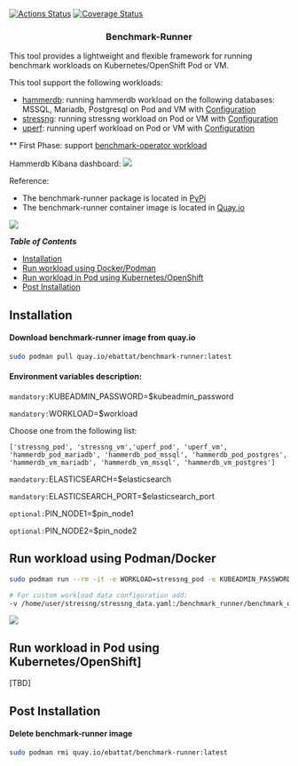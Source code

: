 
[![Actions Status](https://github.com/redhat-performance/cloud-governance/workflows/CI/badge.svg)](https://github.com/redhat-performance/cloud-governance/actions)
[![Coverage Status](https://coveralls.io/repos/github/redhat-performance/cloud-governance/badge.svg?branch=master)](https://coveralls.io/github/redhat-performance/cloud-governance?branch=master)

<h3 align="center">Benchmark-Runner </h3>

This tool provides a lightweight and flexible framework for running benchmark workloads 
on Kubernetes/OpenShift Pod or VM.

This tool support the following workloads:

* [hammerdb](https://hammerdb.com/): running hammerdb workload on the following databases: MSSQL, Mariadb, Postgresql on Pod and VM with [Configuration](benchmark_runner/benchmark_operator/templates/hammerdb)
* [stressng](https://wiki.ubuntu.com/Kernel/Reference/stress-ng): running stressng workload on Pod or VM with [Configuration](benchmark_runner/benchmark_operator/templates/stressng)
* [uperf](http://uperf.org/): running uperf workload on Pod or VM with [Configuration](benchmark_runner/benchmark_operator/templates/uperf)

** First Phase: support [benchmark-operator workload](https://github.com/cloud-bulldozer/benchmark-operator)

Hammerdb Kibana dashboard:
![](media/kiban.png)

Reference:
* The benchmark-runner package is located in [PyPi](https://pypi.org/project/benchmark-runner)
* The benchmark-runner container image is located in [Quay.io](https://quay.io/repository/ebattat/benchmark-runner)

![](media/docker1.png)

_**Table of Contents**_

<!-- TOC -->
- [Installation](#installation)
- [Run workload using Docker/Podman](#run-policy-using-docker-podman)
- [Run workload in Pod using Kubernetes/OpenShift](#run-policy-using-pod)
- [Post Installation](#post-installation)

<!-- /TOC -->

## Installation

#### Download benchmark-runner image from quay.io
```sh
sudo podman pull quay.io/ebattat/benchmark-runner:latest
```

#### Environment variables description:

`mandatory:`KUBEADMIN_PASSWORD=$kubeadmin_password

`mandatory:`WORKLOAD=$workload

Choose one from the following list:

`['stressng_pod', 'stressng_vm','uperf_pod', 'uperf_vm', 'hammerdb_pod_mariadb', 'hammerdb_pod_mssql', 'hammerdb_pod_postgres', 'hammerdb_vm_mariadb', 'hammerdb_vm_mssql', 'hammerdb_vm_postgres']`

`mandatory:`ELASTICSEARCH=$elasticsearch

`mandatory:`ELASTICSEARCH_PORT=$elasticsearch_port

`optional:`PIN_NODE1=$pin_node1

`optional:`PIN_NODE2=$pin_node2

## Run workload using Podman/Docker 
```sh
sudo podman run --rm -it -e WORKLOAD=stressng_pod -e KUBEADMIN_PASSWORD=$kubeadmin_password -e ELASTICSEARCH=$elasticsearch -e ELASTICSEARCH_PORT=$elasticsearch_port -e PIN_NODE1=$pin_node1 -v /root/.kube/config:/root/.kube/config -e log_level=INFO --privileged quay.io/ebattat/benchmark-runner:latest

# For custom workload data configuration add:
-v /home/user/stressng/stressng_data.yaml:/benchmark_runner/benchmark_operator/template/stressng/stressng_data.yaml
```
![](media/demo1.gif)
## Run workload in Pod using Kubernetes/OpenShift]
[TBD]

## Post Installation

#### Delete benchmark-runner image
```sh
sudo podman rmi quay.io/ebattat/benchmark-runner:latest
```
